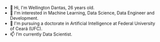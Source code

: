 - 👋 Hi, I'm Wellington Dantas, 26 years old.
- 👀 I'm interested in Machine Learning, Data Science, Data Engineer and Development. 
- 🌱 I'm pursuing a doctorate in Artificial Intelligence at Federal University of Ceará (UFC).
- 📫 I’m currently Data Scientist.

<!---
wellingtondantas/wellingtondantas is a ✨ special ✨ repository because its `README.md` (this file) appears on your GitHub profile.
You can click the Preview link to take a look at your changes.
--->
